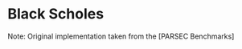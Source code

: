 Black Scholes
========================


Note: Original implementation taken from the [PARSEC Benchmarks]

